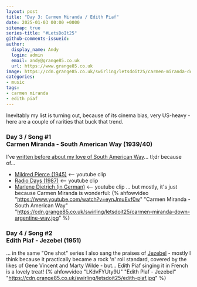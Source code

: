 ```yaml
---
layout: post
title: "Day 3: Carmen Miranda / Edith Piaf"
date: 2025-01-03 00:00 +0000
sitemap: true
series-title: "#LetsDoIt25"
github-comments-issueid:
author:
  display_name: Andy
  login: admin
  email: andy@grange85.co.uk
  url: https://www.grange85.co.uk
image: https://cdn.grange85.co.uk/swirling/letsdoit25/carmen-miranda-down-argentine-way.jpg
categories:
- music
tags:
- carmen miranda
- edith piaf
---
```

Inevitably my list is turning out, because of its cinema bias, very US-heavy - here are a couple of rarities that buck that trend.

### Day 3 / Song #1 <br/> Carmen Miranda - South American Way (1939/40)
I've [written before about my love of South American Way](/swirling/2013/07/11/one-shot-south-american-way/)... tl;dr because of...
 - [Mildred Pierce (1945)](https://www.youtube.com/watch?v=CnCfyLq4SHQ) <-- youtube clip
 - [Radio Days (1987)](https://www.youtube.com/watch?v=-j-7FdyG_KE) <-- youtube clip
 - [Marlene Dietrich (in German)](https://www.youtube.com/watch?v=EgtAkHrMS6E)  <-- youtube clip
... but mostly, it's just because Carmen Miranda is wonderful:
{% ahfowvideo "https://www.youtube.com/watch?v=eynJmuEvf0w" "Carmen Miranda - South American Way" "https://cdn.grange85.co.uk/swirling/letsdoit25/carmen-miranda-down-argentine-way.jpg" %}

### Day 4 / Song #2 <br/> Edith Piaf - Jezebel (1951)
... in the same "One shot" series I also sang the praises of [Jezebel](/swirling/2011/09/30/one-shot-jezebel/) - mostly I think because it practically became a rock 'n' roll standard, covered by the likes of Gene Vincent and Marty Wilde - but... Edith Piaf singing it in French is a lovely treat!
{% ahfowvideo "LKdvFYUty9U" "Edith Piaf - Jezebel" "https://cdn.grange85.co.uk/swirling/letsdoit25/edith-piaf.jpg" %}
